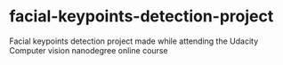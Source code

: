 # facial-keypoints-detection-project
Facial keypoints detection project made while attending the Udacity Computer vision nanodegree online course
